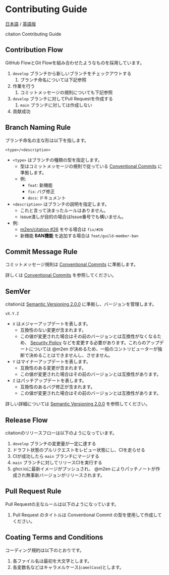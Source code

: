 # Contributing Guide

[日本語](CONTRIBUTING.md) / [英語版](CONTRIBUTING_EN.md)

citation Contributing Guide

## Contribution Flow

GitHub FlowとGit Flowを組み合わせたようなものを採用しています。

1. `develop` ブランチから新しいブランチをチェックアウトする
   1. ブランチ命名については下記参照
2. 作業を行う
   1. コミットメッセージの規則についても下記参照
3. `develop` ブランチに対してPull Requestを作成する
   1. `main` ブランチに対しては作成しない
4. 貢献成功

## Branch Naming Rule

ブランチ命名の主な形は以下を指します。

```shell
<type>/<description>
```

- `<type>` はブランチの種類の型を指定します。
  - 型はコミットメッセージの規則で従っている [Conventional Commits](https://www.conventionalcommits.org/ja/v1.0.0/) に準拠します。
  - 例:
    - `feat`: 新機能
    - `fix`: バグ修正
    - `docs`: ドキュメント
- `<description>` はブランチの説明を指定します。
  - これと言って決まったルールはありません。
  - issue潰しが目的の場合はIssue番号でも構いません。
- 例:
  - [m2en/citation #26](https://github.com/m2en/citation/issues/26) をやる場合は `fix/#26`
  - 新機能 **BAN機能** を追加する場合は `feat/guild-member-ban` 

## Commit Message Rule

コミットメッセージ規則は [Conventional Commits](https://www.conventionalcommits.org/ja/v1.0.0/) に準拠します。

詳しくは [Conventional Commits](https://www.conventionalcommits.org/ja/v1.0.0/) を参照してください。

## SemVer

citationは [Semantic Versioning 2.0.0](https://semver.org/lang/ja/) に準拠し、バージョンを管理します。

```shell
vX.Y.Z
```

- `X` はメジャーアップデートを表します。
  - 互換性のない変更が含まれます。
  - この値が変更された場合はその前のバージョンとは互換性がなくなるため、 [Security Policy](../SECURITY.md) などを変更する必要があります。これらのアップデートについては @m2en が決めるため、一般のコントリビューターが独断で決めることはできませんし、させません。
- `Y` はマイナーアップデートを表します。
  - 互換性のある変更が含まれます。
  - この値が変更された場合はその前のバージョンとは互換性があります。
- `Z` はパッチアップデートを表します。
  - 互換性のあるバグ修正が含まれます。
  - この値が変更された場合はその前のバージョンとは互換性があります。

詳しい詳細については [Semantic Versioning 2.0.0](https://semver.org/lang/ja/) を参照してください。

## Release Flow

citationのリリースフローは以下のようになっています。

1. `develop` ブランチの変更量が一定に達する
2. ドラフト状態のプルリクエストをレビュー状態にし、CIを走らせる
3. CIが成功したら `main` ブランチにマージする
4. `main` ブランチに対してリリースCIを実行する
5. ghcr.ioに最新イメージがプッシュされ、 @m2en によりパッチノートが作成され無事新バージョンがリリースされます。

## Pull Request Rule

Pull Requestの主なルールは以下のようになっています。

1. Pull Request のタイトルは Conventional Commit の型を使用して作成してください。

## Coating Terms and Conditions

コーディング規約は以下のとおりです。

1. 各ファイル名は最初を大文字とします。
2. 各変数名などはキャラメルケース(`camelCase`)とします。
